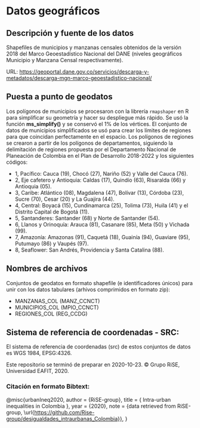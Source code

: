 # Datos geográficos

## Descripción y fuente de los datos
Shapefiles de municipios y manzanas censales obtenidos de la versión 2018 del Marco Geoestadístico Nacional del DANE (niveles geográficos Municipio y Manzana Censal respectivamente). 

URL:
https://geoportal.dane.gov.co/servicios/descarga-y-metadatos/descarga-mgn-marco-geoestadistico-nacional/

## Puesta a punto de geodatos
Los polígonos de municipios se procesaron con la librería `rmapshaper` en R para simplificar su geometría y hacer su despliegue más rápido. Se usó la función **ms_simplify()** y se conservó el 1% de los vértices. El conjunto de datos de municipios simplificados se usó para crear los límites de regiones para que coincidan perfectamente en el espacio. Los polígonos de regiones se crearon a partir de los polígonos de departamentos, siguiendo la delimitación de regiones propuesta por el Departamento Nacional de Planeación de Colombia en el Plan de Desarrollo 2018-2022 y los siguientes códigos:

- 1, Pacífico: Cauca (19), Chocó (27), Nariño (52) y Valle del Cauca (76).  
- 2, Eje cafetero y Antioquia: Caldas (17), Quindío (63), Risaralda (66) y Antioquia (05).  
- 3, Caribe: Atlántico (08), Magdalena (47), Bolívar (13), Córdoba (23), Sucre (70), Cesar (20) y La Guajira (44).  
- 4, Central: Boyacá (15), Cundinamarca (25), Tolima (73), Huila (41) y el Distrito Capital de Bogotá (11).  
- 5, Santanderes: Santander (68) y Norte de Santander (54).  
- 6, Llanos y Orinoquía: Arauca (81), Casanare (85), Meta (50) y Vichada (99).  
- 7, Amazonía: Amazonas (91), Caquetá (18), Guainía (94), Guaviare (95), Putumayo (86) y Vaupés (97).  
- 8, Seaflower: San Andrés, Providencia y Santa Catalina (88).  

## Nombres de archivos
Conjuntos de geodatos en formato shapefile (e identificadores únicos) para unir con los datos tabulares (arhivos comprimidos en formato zip):
- MANZANAS_COL (MANZ_CCNCT)
- MUNICIPIOS_COL (MPIO_CCNCT)
- REGIONES_COL (REG_CCDG)

## Sistema de referencia de coordenadas - SRC:
El sistema de referencia de coordenadas (src) de estos conjuntos de datos es WGS 1984, EPSG:4326.

Este repositorio se terminó de preparar en 2020-10-23.
© Grupo RiSE, Universidad EAFIT, 2020.

### Citación en formato Bibtext:
@misc{urbanIneq2020,
  author = {RiSE-group},
  title = { Intra-urban inequalities in Colombia },
  year = {2020},
  note = {data retrieved from RiSE-group, 
          \url{https://github.com/Rise-group/desigualdades_intraurbanas_Colombia}},
}

